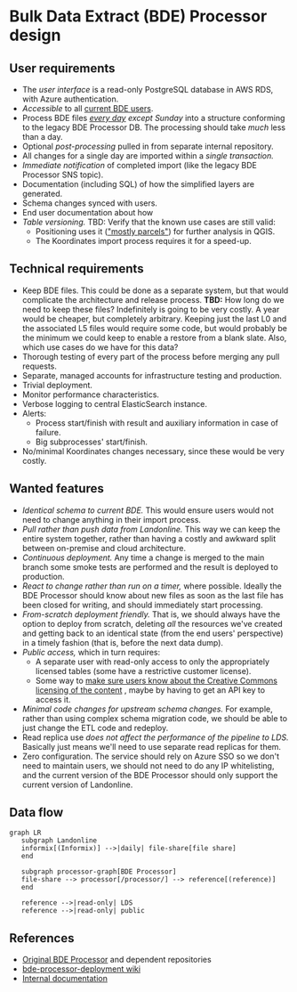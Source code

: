 # Bulk Data Extract (BDE) Processor design

## User requirements

-  The _user interface_ is a read-only PostgreSQL database in AWS RDS, with
   Azure authentication.
-  _Accessible_ to all
   [current BDE users](https://github.com/linz/ds-infra-team/wiki/BDE-users).
-  Process BDE files
   _[every day](https://toitutewhenua.atlassian.net/wiki/spaces/GEOD/pages/86418416/BDE+Processor+Product)
   except Sunday_ into a structure conforming to the legacy BDE Processor DB.
   The processing should take _much_ less than a day.
-  Optional _post-processing_ pulled in from separate internal repository.
-  All changes for a single day are imported within a _single transaction._
-  _Immediate notification_ of completed import (like the legacy BDE Processor
   SNS topic).
-  Documentation (including SQL) of how the simplified layers are generated.
-  Schema changes synced with users.
-  End user documentation about how
-  _Table versioning._ TBD: Verify that the known use cases are still valid:
   -  Positioning uses it
      (["mostly parcels"](https://github.com/linz/bde-processor/pull/9#discussion_r1064884088))
      for further analysis in QGIS.
   -  The Koordinates import process requires it for a speed-up.

## Technical requirements

-  Keep BDE files. This could be done as a separate system, but that would
   complicate the architecture and release process. **TBD:** How long do we need
   to keep these files? Indefinitely is going to be very costly. A year would be
   cheaper, but completely arbitrary. Keeping just the last L0 and the
   associated L5 files would require some code, but would probably be the
   minimum we could keep to enable a restore from a blank slate. Also, which use
   cases do we have for this data?
-  Thorough testing of every part of the process before merging any pull
   requests.
-  Separate, managed accounts for infrastructure testing and production.
-  Trivial deployment.
-  Monitor performance characteristics.
-  Verbose logging to central ElasticSearch instance.
-  Alerts:
   -  Process start/finish with result and auxiliary information in case of
      failure.
   -  Big subprocesses' start/finish.
-  No/minimal Koordinates changes necessary, since these would be very costly.

## Wanted features

-  _Identical schema to current BDE._ This would ensure users would not need to
   change anything in their import process.
-  _Pull rather than push data from Landonline._ This way we can keep the entire
   system together, rather than having a costly and awkward split between
   on-premise and cloud architecture.
-  _Continuous deployment._ Any time a change is merged to the main branch some
   smoke tests are performed and the result is deployed to production.
-  _React to change rather than run on a timer,_ where possible. Ideally the BDE
   Processor should know about new files as soon as the last file has been
   closed for writing, and should immediately start processing.
-  _From-scratch deployment friendly._ That is, we should always have the option
   to deploy from scratch, deleting _all_ the resources we've created and
   getting back to an identical state (from the end users' perspective) in a
   timely fashion (that is, before the next data dump).
-  _Public access,_ which in turn requires:
   -  A separate user with read-only access to only the appropriately licensed
      tables (some have a restrictive customer license).
   -  Some way to
      [make sure users know about the Creative Commons licensing of the content](https://github.com/linz/bde-processor/pull/9#discussion_r1064211308)
      , maybe by having to get an API key to access it.
-  _Minimal code changes for upstream schema changes._ For example, rather than
   using complex schema migration code, we should be able to just change the ETL
   code and redeploy.
-  Read replica use _does not affect the performance of the pipeline to LDS._
   Basically just means we'll need to use separate read replicas for them.
-  Zero configuration. The service should rely on Azure SSO so we don't need to
   maintain users, we should not need to do any IP whitelisting, and the current
   version of the BDE Processor should only support the current version of
   Landonline.

## Data flow

```mermaid
graph LR
   subgraph Landonline
   informix[(Informix)] -->|daily| file-share[file share]
   end

   subgraph processor-graph[BDE Processor]
   file-share --> processor[/processor/] --> reference[(reference)]
   end

   reference -->|read-only| LDS
   reference -->|read-only| public
```

## References

-  [Original BDE Processor](https://github.com/linz/bde-processor-deployment/)
   and dependent repositories
-  [bde-processor-deployment wiki](https://github.com/linz/bde-processor-deployment/wiki/)
-  [Internal documentation](https://toitutewhenua.atlassian.net/wiki/spaces/GEOD/pages/86419764/BDE+Processor)
